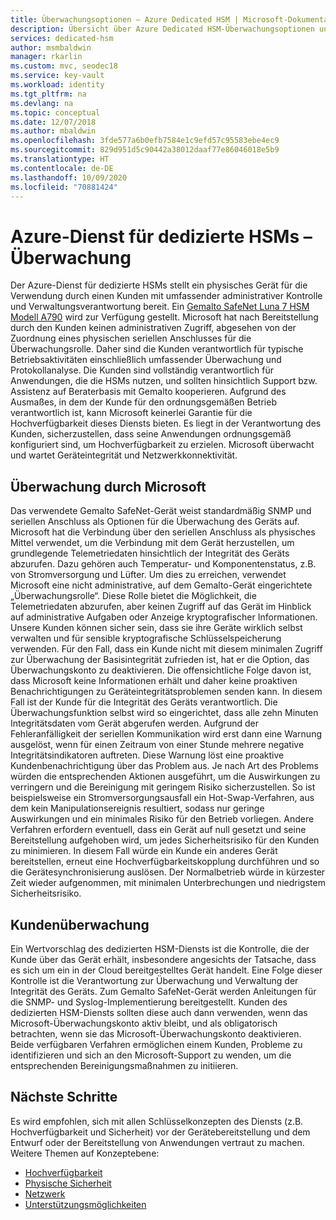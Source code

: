 ```yaml
---
title: Überwachungsoptionen – Azure Dedicated HSM | Microsoft-Dokumentation
description: Übersicht über Azure Dedicated HSM-Überwachungsoptionen und die Überwachungszuständigkeiten
services: dedicated-hsm
author: msmbaldwin
manager: rkarlin
ms.custom: mvc, seodec18
ms.service: key-vault
ms.workload: identity
ms.tgt_pltfrm: na
ms.devlang: na
ms.topic: conceptual
ms.date: 12/07/2018
ms.author: mbaldwin
ms.openlocfilehash: 3fde577a6b0efb7584e1c9efd57c95583ebe4ec9
ms.sourcegitcommit: 829d951d5c90442a38012daaf77e86046018e5b9
ms.translationtype: HT
ms.contentlocale: de-DE
ms.lasthandoff: 10/09/2020
ms.locfileid: "70881424"
---
```

# <a name="azure-dedicated-hsm-monitoring"></a>Azure-Dienst für dedizierte HSMs – Überwachung

Der Azure-Dienst für dedizierte HSMs stellt ein physisches Gerät für die Verwendung durch einen Kunden mit umfassender administrativer Kontrolle und Verwaltungsverantwortung bereit. Ein [Gemalto SafeNet Luna 7 HSM Modell A790](https://safenet.gemalto.com/data-encryption/hardware-security-modules-hsms/safenet-network-hsm/) wird zur Verfügung gestellt.  Microsoft hat nach Bereitstellung durch den Kunden keinen administrativen Zugriff, abgesehen von der Zuordnung eines physischen seriellen Anschlusses für die Überwachungsrolle. Daher sind die Kunden verantwortlich für typische Betriebsaktivitäten einschließlich umfassender Überwachung und Protokollanalyse.
Die Kunden sind vollständig verantwortlich für Anwendungen, die die HSMs nutzen, und sollten hinsichtlich Support bzw. Assistenz auf Beraterbasis mit Gemalto kooperieren. Aufgrund des Ausmaßes, in dem der Kunde für den ordnungsgemäßen Betrieb verantwortlich ist, kann Microsoft keinerlei Garantie für die Hochverfügbarkeit dieses Diensts bieten. Es liegt in der Verantwortung des Kunden, sicherzustellen, dass seine Anwendungen ordnungsgemäß konfiguriert sind, um Hochverfügbarkeit zu erzielen. Microsoft überwacht und wartet Geräteintegrität und Netzwerkkonnektivität.

## <a name="microsoft-monitoring"></a>Überwachung durch Microsoft

Das verwendete Gemalto SafeNet-Gerät weist standardmäßig SNMP und seriellen Anschluss als Optionen für die Überwachung des Geräts auf. Microsoft hat die Verbindung über den seriellen Anschluss als physisches Mittel verwendet, um die Verbindung mit dem Gerät herzustellen, um grundlegende Telemetriedaten hinsichtlich der Integrität des Geräts abzurufen. Dazu gehören auch Temperatur- und Komponentenstatus, z.B. von Stromversorgung und Lüfter.
Um dies zu erreichen, verwendet Microsoft eine nicht administrative, auf dem Gemalto-Gerät eingerichtete „Überwachungsrolle“. Diese Rolle bietet die Möglichkeit, die Telemetriedaten abzurufen, aber keinen Zugriff auf das Gerät im Hinblick auf administrative Aufgaben oder Anzeige kryptografischer Informationen. Unsere Kunden können sicher sein, dass sie ihre Geräte wirklich selbst verwalten und für sensible kryptografische Schlüsselspeicherung verwenden. Für den Fall, dass ein Kunde nicht mit diesem minimalen Zugriff zur Überwachung der Basisintegrität zufrieden ist, hat er die Option, das Überwachungskonto zu deaktivieren. Die offensichtliche Folge davon ist, dass Microsoft keine Informationen erhält und daher keine proaktiven Benachrichtigungen zu Geräteintegritätsproblemen senden kann. In diesem Fall ist der Kunde für die Integrität des Geräts verantwortlich.
Die Überwachungsfunktion selbst wird so eingerichtet, dass alle zehn Minuten Integritätsdaten vom Gerät abgerufen werden. Aufgrund der Fehleranfälligkeit der seriellen Kommunikation wird erst dann eine Warnung ausgelöst, wenn für einen Zeitraum von einer Stunde mehrere negative Integritätsindikatoren auftreten. Diese Warnung löst eine proaktive Kundenbenachrichtigung über das Problem aus.
Je nach Art des Problems würden die entsprechenden Aktionen ausgeführt, um die Auswirkungen zu verringern und die Bereinigung mit geringem Risiko sicherzustellen. So ist beispielsweise ein Stromversorgungsausfall ein Hot-Swap-Verfahren, aus dem kein Manipulationsereignis resultiert, sodass nur geringe Auswirkungen und ein minimales Risiko für den Betrieb vorliegen. Andere Verfahren erfordern eventuell, dass ein Gerät auf null gesetzt und seine Bereitstellung aufgehoben wird, um jedes Sicherheitsrisiko für den Kunden zu minimieren. In diesem Fall würde ein Kunde ein anderes Gerät bereitstellen, erneut eine Hochverfügbarkeitskopplung durchführen und so die Gerätesynchronisierung auslösen. Der Normalbetrieb würde in kürzester Zeit wieder aufgenommen, mit minimalen Unterbrechungen und niedrigstem Sicherheitsrisiko.  

## <a name="customer-monitoring"></a>Kundenüberwachung

Ein Wertvorschlag des dedizierten HSM-Diensts ist die Kontrolle, die der Kunde über das Gerät erhält, insbesondere angesichts der Tatsache, dass es sich um ein in der Cloud bereitgestelltes Gerät handelt. Eine Folge dieser Kontrolle ist die Verantwortung zur Überwachung und Verwaltung der Integrität des Geräts. Zum Gemalto SafeNet-Gerät werden Anleitungen für die SNMP- und Syslog-Implementierung bereitgestellt. Kunden des dedizierten HSM-Diensts sollten diese auch dann verwenden, wenn das Microsoft-Überwachungskonto aktiv bleibt, und als obligatorisch betrachten, wenn sie das Microsoft-Überwachungskonto deaktivieren.
Beide verfügbaren Verfahren ermöglichen einem Kunden, Probleme zu identifizieren und sich an den Microsoft-Support zu wenden, um die entsprechenden Bereinigungsmaßnahmen zu initiieren.

## <a name="next-steps"></a>Nächste Schritte

Es wird empfohlen, sich mit allen Schlüsselkonzepten des Diensts (z.B. Hochverfügbarkeit und Sicherheit) vor der Gerätebereitstellung und dem Entwurf oder der Bereitstellung von Anwendungen vertraut zu machen. Weitere Themen auf Konzeptebene:

* [Hochverfügbarkeit](high-availability.md)
* [Physische Sicherheit](physical-security.md)
* [Netzwerk](networking.md)
* [Unterstützungsmöglichkeiten](supportability.md)
